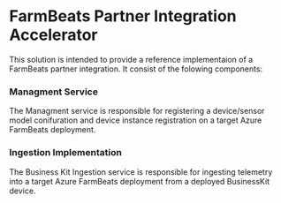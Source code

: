 # FarmBeats Partner Integration Accelerator

This solution is intended to provide a reference implementaion of a FarmBeats partner integration. It consist of the folowing components:


### Managment Service

The Managment service  is responsible for registering a device/sensor model conifuration and device instance registration on a target Azure FarmBeats deployment.

### Ingestion Implementation

The Business Kit Ingestion service is responsible for ingesting telemetry into a target Azure FarmBeats deployment from a deployed BusinessKit device.
